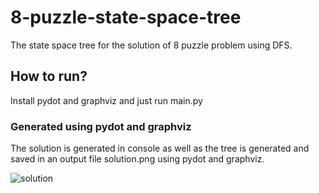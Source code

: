 # 8-puzzle-state-space-tree

The state space tree for the solution of 8 puzzle problem using DFS.

## How to run?

Install pydot and graphviz and just run main.py

### Generated using pydot and graphviz

The solution is generated in console as well as the tree is generated and saved in an output file solution.png using pydot and graphviz.

![solution](https://user-images.githubusercontent.com/33949575/115289186-065c7b80-a172-11eb-9ca0-3e1ca4454227.png)

